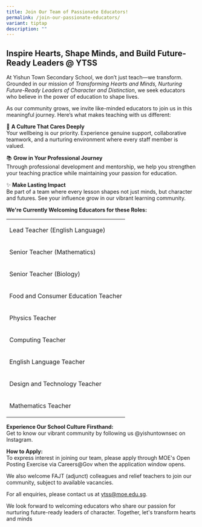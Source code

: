 ```yaml
---
title: Join Our Team of Passionate Educators!
permalink: /join-our-passionate-educators/
variant: tiptap
description: ""
---
```

<h2>Inspire Hearts, Shape Minds, and Build Future-Ready Leaders @ YTSS</h2>
<p>At&nbsp;Yishun Town Secondary School, we don’t just teach—we transform.
Grounded in our mission of&nbsp;<em>Transforming Hearts and Minds, Nurturing Future-Ready Leaders of Character and Distinction</em>,
we seek educators who believe in the power of education to shape lives.</p>
<p>As our community grows, we invite like-minded educators to join us in
this meaningful journey. Here’s what makes teaching with us different:</p>
<p>💙 <strong>A Culture That Cares Deeply</strong>
<br>Your wellbeing is our priority. Experience genuine support, collaborative
teamwork, and a nurturing environment where every staff member is valued.</p>
<p>📚 <strong>Grow in Your Professional Journey</strong>
<br>Through professional development and mentorship, we help you strengthen
your teaching practice while maintaining your passion for education.</p>
<p>✨ <strong>Make Lasting Impact</strong>
<br>Be part of a team where every lesson shapes not just minds, but character
and futures. See your influence grow in our vibrant learning community.</p>
<p><strong>We're Currently Welcoming Educators for these Roles:</strong>
</p>
<table style="minWidth: 25px">
<colgroup>
<col>
</colgroup>
<tbody>
<tr>
<td rowspan="1" colspan="1">
<p>Lead Teacher (English Language)</p>
</td>
</tr>
<tr>
<td rowspan="1" colspan="1">
<p>Senior Teacher (Mathematics)</p>
</td>
</tr>
<tr>
<td rowspan="1" colspan="1">
<p>Senior Teacher (Biology)</p>
</td>
</tr>
<tr>
<td rowspan="1" colspan="1">
<p>Food and Consumer Education Teacher</p>
</td>
</tr>
<tr>
<td rowspan="1" colspan="1">
<p>Physics Teacher</p>
</td>
</tr>
<tr>
<td rowspan="1" colspan="1">
<p>Computing Teacher</p>
</td>
</tr>
<tr>
<td rowspan="1" colspan="1">
<p>English Language Teacher</p>
</td>
</tr>
<tr>
<td rowspan="1" colspan="1">
<p>Design and Technology Teacher</p>
</td>
</tr>
<tr>
<td rowspan="1" colspan="1">
<p>Mathematics Teacher</p>
</td>
</tr>
</tbody>
</table>
<p><strong>Experience Our School Culture Firsthand:</strong>
<br>Get to know our vibrant community by following us @yishuntownsec on Instagram.</p>
<p><strong>How to Apply:</strong>
<br>To express interest in joining our team, please apply through MOE's Open
Posting Exercise via Careers@Gov when the application window opens.</p>
<p>We also welcome FAJT (adjunct) colleagues and relief teachers to join
our community, subject to available vacancies.</p>
<p>For all enquiries, please contact us at <a href="https://mailto:ytss@moe.edu.sg/" rel="noopener noreferrer nofollow" target="_blank">ytss@moe.edu.sg</a>.</p>
<p>We look forward to welcoming educators who share our passion for nurturing
future-ready leaders of character. Together, let's transform hearts and
minds</p>